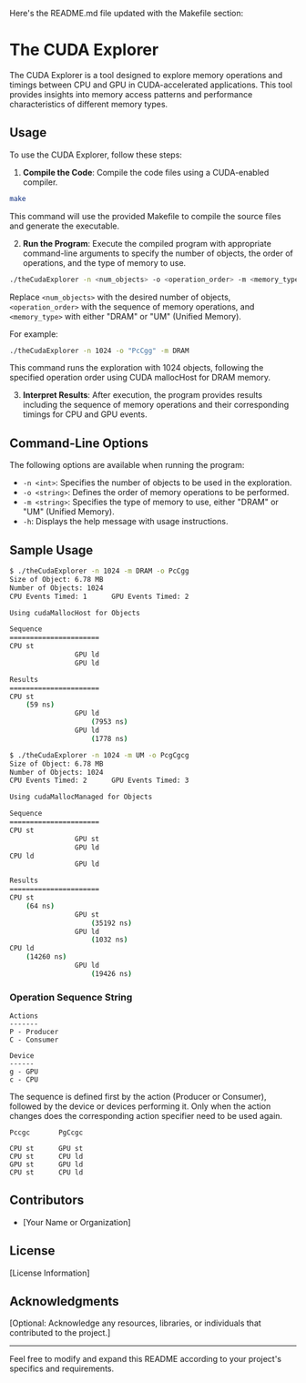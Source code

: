 Here's the README.md file updated with the Makefile section:

# The CUDA Explorer

The CUDA Explorer is a tool designed to explore memory operations and timings between CPU and GPU in CUDA-accelerated applications. This tool provides insights into memory access patterns and performance characteristics of different memory types.

## Usage

To use the CUDA Explorer, follow these steps:

1. **Compile the Code**: Compile the code files using a CUDA-enabled compiler.

```bash
make
```

This command will use the provided Makefile to compile the source files and generate the executable.

2. **Run the Program**: Execute the compiled program with appropriate command-line arguments to specify the number of objects, the order of operations, and the type of memory to use.

```bash
./theCudaExplorer -n <num_objects> -o <operation_order> -m <memory_type>
```

Replace `<num_objects>` with the desired number of objects, `<operation_order>` with the sequence of memory operations, and `<memory_type>` with either "DRAM" or "UM" (Unified Memory).

For example:

```bash
./theCudaExplorer -n 1024 -o "PcCgg" -m DRAM
```

This command runs the exploration with 1024 objects, following the specified operation order using CUDA mallocHost for DRAM memory.

3. **Interpret Results**: After execution, the program provides results including the sequence of memory operations and their corresponding timings for CPU and GPU events.


## Command-Line Options

The following options are available when running the program:

- `-n <int>`: Specifies the number of objects to be used in the exploration.
- `-o <string>`: Defines the order of memory operations to be performed.
- `-m <string>`: Specifies the type of memory to use, either "DRAM" or "UM" (Unified Memory).
- `-h`: Displays the help message with usage instructions.

## Sample Usage

```bash
$ ./theCudaExplorer -n 1024 -m DRAM -o PcCgg
Size of Object: 6.78 MB
Number of Objects: 1024
CPU Events Timed: 1      GPU Events Timed: 2

Using cudaMallocHost for Objects

Sequence
======================
CPU st
                GPU ld
                GPU ld

Results
======================
CPU st
    (59 ns)
                GPU ld
                    (7953 ns)
                GPU ld
                    (1778 ns)
```

```bash
$ ./theCudaExplorer -n 1024 -m UM -o PcgCgcg
Size of Object: 6.78 MB
Number of Objects: 1024
CPU Events Timed: 2      GPU Events Timed: 3

Using cudaMallocManaged for Objects

Sequence
======================
CPU st
                GPU st
                GPU ld
CPU ld
                GPU ld

Results
======================
CPU st
    (64 ns)
                GPU st
                    (35192 ns)
                GPU ld
                    (1032 ns)
CPU ld
    (14260 ns)
                GPU ld
                    (19426 ns)
```

### Operation Sequence String

```
Actions
-------
P - Producer
C - Consumer

Device
------
g - GPU
c - CPU
```

The sequence is defined first by the action (Producer or Consumer), followed by the device or devices performing it. Only when the action changes does the corresponding action specifier need to be used again. 

```
Pccgc       PgCcgc

CPU st      GPU st
CPU st      CPU ld
GPU st      GPU ld
CPU st      CPU ld
```


## Contributors

- [Your Name or Organization]

## License

[License Information]

## Acknowledgments

[Optional: Acknowledge any resources, libraries, or individuals that contributed to the project.]

---

Feel free to modify and expand this README according to your project's specifics and requirements.